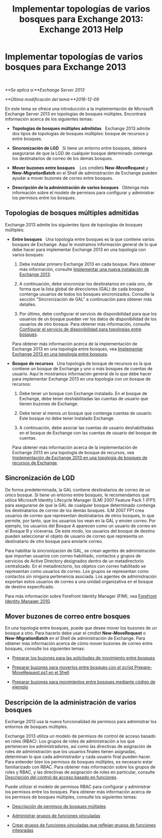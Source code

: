 ﻿---
title: 'Implementar topologías de varios bosques para Exchange 2013: Exchange 2013 Help'
TOCTitle: Implementar topologías de varios bosques para Exchange 2013
ms:assetid: d51f2b7d-9045-40cf-8b9f-43787a6fff6d
ms:mtpsurl: https://technet.microsoft.com/es-es/library/Bb124734(v=EXCHG.150)
ms:contentKeyID: 51406553
ms.date: 04/23/2018
mtps_version: v=EXCHG.150
ms.translationtype: HT
---

# Implementar topologías de varios bosques para Exchange 2013

 

_**Se aplica a:**Exchange Server 2013_

_**Última modificación del tema:**2016-12-09_

En este tema se ofrece una introducción a la implementación de Microsoft Exchange Server 2013 en topologías de bosques múltiples. Encontrará información acerca de los siguientes temas:

  - **Topologías de bosques múltiples admitidas**   Exchange 2013 admite dos tipos de topologías de bosques múltiples: bosque de recursos y entre bosques.

  - **Sincronización de LGD**   Si tiene un entorno entre bosques, deberá asegurarse de que la LGD de cualquier bosque determinado contenga los destinatarios de correo de los demás bosques.

  - **Mover buzones entre bosques**    Los cmdlets **New-MoveRequest** y **New-MigrationBatch** en el Shell de administración de Exchange pueden ayudar a mover buzones de correo entre bosques.

  - **Descripción de la administración de varios bosques**   Obtenga más información sobre el modelo de permisos para configurar y administrar los permisos entre los bosques.

## Topologías de bosques múltiples admitidas

Exchange 2013 admite los siguientes tipos de topologías de bosques múltiples:

  - **Entre bosques**   Una topología entre bosques es la que contiene varios bosques de Exchange. Aquí le mostramos información general de lo que debe hacer para implementar Exchange 2013 en una topología con varios bosques:
    
    1.  Debe instalar primero Exchange 2013 en cada bosque. Para obtener más información, consulte [Implementar una nueva instalación de Exchange 2013](deploy-a-new-installation-of-exchange-2013-exchange-2013-help.md).
    
    2.  A continuación, debe sincronizar los destinatarios en cada uno, de forma que la lista global de direcciones (GAL) de cada bosque contenga usuarios de todos los bosques sincronizados. Consulte la sección "Sincronización de GAL" a continuación para obtener más detalles.
    
    3.  Por último, debe configurar el servicio de disponibilidad para que los usuarios de un bosque puedan ver los datos de disponibilidad de los usuarios de otro bosque. Para obtener más información, consulte [Configurar el servicio de disponibilidad para topologías entre bosques](configure-the-availability-service-for-cross-forest-topologies-exchange-2013-help.md).
    
    Para obtener más información acerca de la implementación de Exchange 2013 en una topología entre bosques, vea [Implementar Exchange 2013 en una topología entre bosques](deploy-exchange-2013-in-a-cross-forest-topology-exchange-2013-help.md).

  - **Bosque de recursos**   Una topología de bosque de recursos es la que contiene un bosque de Exchange y uno o más bosques de cuentas de usuario. Aquí le mostramos información general de lo que debe hacer para implementar Exchange 2013 en una topología con un bosque de recursos:
    
    1.  Debe tener un bosque con Exchange instalado. En el bosque de Exchange, debe tener deshabilitadas las cuentas de usuario que tienen buzones de Exchange.
    
    2.  Debe tener al menos un bosque que contenga cuentas de usuario. Este bosque *no* debe tener instalado Exchange.
    
    3.  A continuación, debe asociar las cuentas de usuario deshabilitadas en el bosque de Exchange con las cuentas de usuario del bosque de cuentas.
    
    Para obtener más información acerca de la implementación de Exchange 2013 en una topología de bosque de recursos, vea [Implementación de Exchange 2013 en una topología de bosques de recursos de Exchange](deploy-exchange-2013-in-an-exchange-resource-forest-topology-exchange-2013-help.md).

## Sincronización de LGD

De forma predeterminada, la GAL contiene destinatarios de correo de un único bosque. Si tiene un entorno entre bosques, le recomendamos que utilice Microsoft Identity Lifecycle Manager (ILM) 2007 Feature Pack 1 (FP1) para asegurarse de que la GAL de cualquier bosque determinado contenga los destinatarios de correo de los demás bosques. ILM 2007 FP1 crea usuarios de correo que representan destinatarios de otros bosques, lo que permite, por tanto, que los usuarios los vean en la GAL y envíen correo. Por ejemplo, los usuarios del Bosque A aparecen como un usuario de correo en el Bosque B y viceversa. De este modo, los usuarios del bosque de destino pueden seleccionar el objeto de usuario de correo que representa un destinatario de otro bosque para enviarle correo.

Para habilitar la sincronización de GAL, se crean agentes de administración que importan usuarios con correo habilitado, contactos y grupos de servicios de Active Directory designados dentro de un metadirectorio centralizado. En el metadirectorio, los objetos con correo habilitado se representan como usuarios de correo. Los grupos se representan como contactos sin ninguna pertenencia asociada. Los agentes de administración exportan estos usuarios de correo a una unidad organizativa en el bosque de destino especificado.

Para más información sobre Forefront Identity Manager (FIM), vea [Forefront Identity Manager 2010](https://go.microsoft.com/fwlink/p/?linkid=279864).

## Mover buzones de correo entre bosques

En una topología entre bosques, puede que desee mover los buzones de un bosque a otro. Para hacerlo debe usar el cmdlet **New-MoveRequest** o **New-MigrationBatch** en el Shell de administración de Exchange. Para obtener más información acerca de cómo mover buzones de correo entre bosques, consulte los siguientes temas:

  - [Preparar los buzones para las solicitudes de movimiento entre bosques](prepare-mailboxes-for-cross-forest-move-requests-exchange-2013-help.md)

  - [Preparar buzones para moverlos entre bosques con el script Prepare-MoveRequest.ps1 en el Shell](prepare-mailboxes-for-cross-forest-moves-using-the-prepare-moverequest-ps1-script-in-the-shell-exchange-2013-help.md)

  - [Preparar buzones para movimientos entre bosques mediante código de ejemplo](prepare-mailboxes-for-cross-forest-moves-using-sample-code-exchange-2013-help.md)

## Descripción de la administración de varios bosques

Exchange 2013 usa la nueva funcionalidad de permisos para administrar los entornos de bosques múltiples.

Exchange 2013 utiliza un modelo de permisos de control de acceso basado en roles (RBAC). Los grupos de roles de administración a los que pertenecen los administradores, así como las directivas de asignación de roles de administración que los usuarios finales tienen asignadas, determinan lo que cada administrador y cada usuario final pueden hacer. Para entender bien los permisos de bosques múltiples, es necesario estar familiarizado con RBAC. Para obtener más información sobre los grupos de roles y RBAC, y las directivas de asignación de roles en particular, consulte [Descripción del control de acceso basado en funciones](understanding-role-based-access-control-exchange-2013-help.md).

Puede utilizar el modelo de permisos RBAC para configurar y administrar los permisos entre los bosques. Para obtener más información acerca de los permisos de bosques múltiples, consulte los siguientes temas:

  - [Descripción de permisos de bosques múltiples](understanding-multiple-forest-permissions-exchange-2013-help.md)

  - [Administrar grupos de funciones vinculadas](manage-linked-role-groups-exchange-2013-help.md)

  - [Crear grupos de funciones vinculadas que reflejan grupos de funciones integradas](create-linked-role-groups-that-mirror-built-in-role-groups-exchange-2013-help.md)

